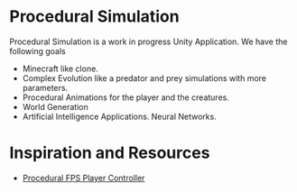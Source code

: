 # Procedural Simulation
Procedural Simulation is a work in progress Unity Application. We have the following goals
- Minecraft like clone.
- Complex Evolution like a predator and prey simulations with more parameters.
- Procedural Animations for the player and the creatures.
- World Generation
- Artificial Intelligence Applications. Neural Networks.

# Inspiration and Resources
- [Procedural FPS Player Controller](https://www.reddit.com/r/Unity3D/comments/yrcykq/heres_my_progress_on_fully_procedural_fps/)
